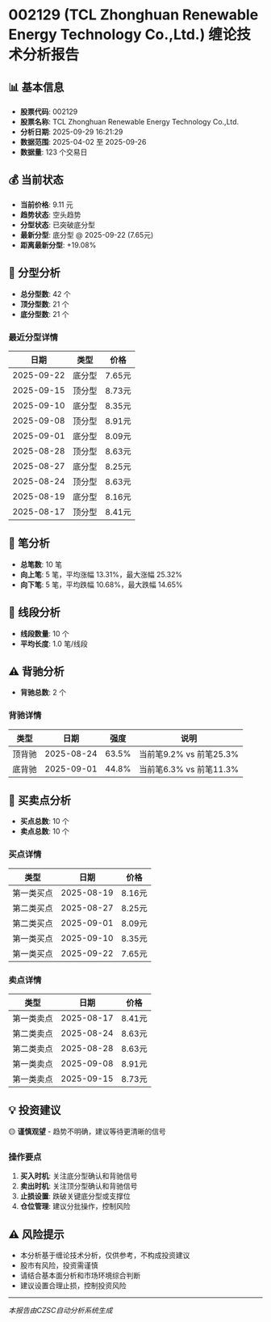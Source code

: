 # 002129 (TCL Zhonghuan Renewable Energy Technology Co.,Ltd.) 缠论技术分析报告

## 📊 基本信息

- **股票代码**: 002129
- **股票名称**: TCL Zhonghuan Renewable Energy Technology Co.,Ltd.
- **分析日期**: 2025-09-29 16:21:29
- **数据范围**: 2025-04-02 至 2025-09-26
- **数据量**: 123 个交易日

## 💰 当前状态

- **当前价格**: 9.11 元
- **趋势状态**: 空头趋势
- **分型状态**: 已突破底分型
- **最新分型**: 底分型 @ 2025-09-22 (7.65元)
- **距离最新分型**: +19.08%

## 🔺 分型分析

- **总分型数**: 42 个
- **顶分型数**: 21 个
- **底分型数**: 21 个

### 最近分型详情

| 日期 | 类型 | 价格 |
|------|------|------|
| 2025-09-22 | 底分型 | 7.65元 |
| 2025-09-15 | 顶分型 | 8.73元 |
| 2025-09-10 | 底分型 | 8.35元 |
| 2025-09-08 | 顶分型 | 8.91元 |
| 2025-09-01 | 底分型 | 8.09元 |
| 2025-08-28 | 顶分型 | 8.63元 |
| 2025-08-27 | 底分型 | 8.25元 |
| 2025-08-24 | 顶分型 | 8.63元 |
| 2025-08-19 | 底分型 | 8.16元 |
| 2025-08-17 | 顶分型 | 8.41元 |

## 📏 笔分析

- **总笔数**: 10 笔
- **向上笔**: 5 笔，平均涨幅 13.31%，最大涨幅 25.32%
- **向下笔**: 5 笔，平均跌幅 10.68%，最大跌幅 14.65%

## 📐 线段分析

- **线段数量**: 10 个
- **平均长度**: 1.0 笔/线段

## ⚠️ 背驰分析

- **背驰总数**: 2 个

### 背驰详情

| 类型 | 日期 | 强度 | 说明 |
|------|------|------|------|
| 顶背驰 | 2025-08-24 | 63.5% | 当前笔9.2% vs 前笔25.3% |
| 底背驰 | 2025-09-01 | 44.8% | 当前笔6.3% vs 前笔11.3% |

## 🎯 买卖点分析

- **买点总数**: 10 个
- **卖点总数**: 10 个

### 买点详情

| 类型 | 日期 | 价格 |
|------|------|------|
| 第一类买点 | 2025-08-19 | 8.16元 |
| 第二类买点 | 2025-08-27 | 8.25元 |
| 第二类买点 | 2025-09-01 | 8.09元 |
| 第一类买点 | 2025-09-10 | 8.35元 |
| 第一类买点 | 2025-09-22 | 7.65元 |

### 卖点详情

| 类型 | 日期 | 价格 |
|------|------|------|
| 第一类卖点 | 2025-08-17 | 8.41元 |
| 第二类卖点 | 2025-08-24 | 8.63元 |
| 第二类卖点 | 2025-08-28 | 8.63元 |
| 第一类卖点 | 2025-09-08 | 8.91元 |
| 第一类卖点 | 2025-09-15 | 8.73元 |

## 💡 投资建议

🟡 **谨慎观望** - 趋势不明确，建议等待更清晰的信号

### 操作要点

1. **买入时机**: 关注底分型确认和背驰信号
2. **卖出时机**: 关注顶分型确认和背驰信号
3. **止损设置**: 跌破关键底分型或支撑位
4. **仓位管理**: 建议分批操作，控制风险

## ⚠️ 风险提示

- 本分析基于缠论技术分析，仅供参考，不构成投资建议
- 股市有风险，投资需谨慎
- 请结合基本面分析和市场环境综合判断
- 建议设置合理止损，控制投资风险

---
*本报告由CZSC自动分析系统生成*
